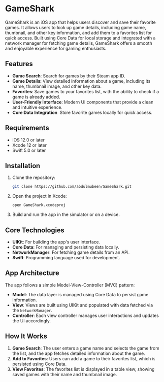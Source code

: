 # GameShark

GameShark is an iOS app that helps users discover and save their favorite games. It allows users to look up game details, including game name, thumbnail, and other key information, and add them to a favorites list for quick access. Built using Core Data for local storage and integrated with a network manager for fetching game details, GameShark offers a smooth and enjoyable experience for gaming enthusiasts.

## Features

- **Game Search**: Search for games by their Steam app ID.
- **Game Details**: View detailed information about a game, including its name, thumbnail image, and other key data.
- **Favorites**: Save games to your favorites list, with the ability to check if a game is already added.
- **User-Friendly Interface**: Modern UI components that provide a clean and intuitive experience.
- **Core Data Integration**: Store favorite games locally for quick access.

## Requirements

- iOS 12.0 or later
- Xcode 12 or later
- Swift 5.0 or later

## Installation

1. Clone the repository:

    ```bash
    git clone https://github.com/abdulmubeen/GameShark.git
    ```

2. Open the project in Xcode:

    ```bash
    open GameShark.xcodeproj
    ```

3. Build and run the app in the simulator or on a device.

## Core Technologies

- **UIKit**: For building the app's user interface.
- **Core Data**: For managing and persisting data locally.
- **NetworkManager**: For fetching game details from an API.
- **Swift**: Programming language used for development.

## App Architecture

The app follows a simple Model-View-Controller (MVC) pattern:
- **Model**: The data layer is managed using Core Data to persist game information.
- **View**: Views are built using UIKit and populated with data fetched via the `NetworkManager`.
- **Controller**: Each view controller manages user interactions and updates the UI accordingly.

## How It Works

1. **Game Search**: The user enters a game name and selects the game from the list, and the app fetches detailed information about the game.
2. **Add to Favorites**: Users can add a game to their favorites list, which is persisted using Core Data.
3. **View Favorites**: The favorites list is displayed in a table view, showing saved games with their name and thumbnail image.


